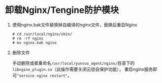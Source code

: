 # 卸载Nginx/Tengine防护模块
1. 使用nginx.bak文件替换掉自编译的nginx文件，替换后重启Nginx
      
   ```
   # cd /usr/local/nginx/sbin/ 
   # rm -rf nginx
   # mv nginx.bak nginx
   ```
   
2. 删除文件
 
   手动删除或者重命名`/usr/local/yunsuo_agent/nginx/`目录下的 `libnginx_plugin.so`（此操作需要关闭云锁自保护功能）， 重启nginx服务即可`"service nginx restart"`。 